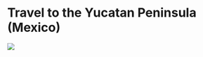 <!DOCTYPE html>
<html>
    <head>
        <meta charset="utf-8">
        <title>Project: Travel webpage</title>
    </head>
    <body>
    <head>
        <h1>Travel to the Yucatan Peninsula (Mexico) </h1>
 
<img src="https://th.bing.com/th/id/R.88a3f95921eaf85b7d84807d87986e82?rik=q7Oju0D%2fylGVsg&pid=ImgRaw&r=0 ">

        


</html>
